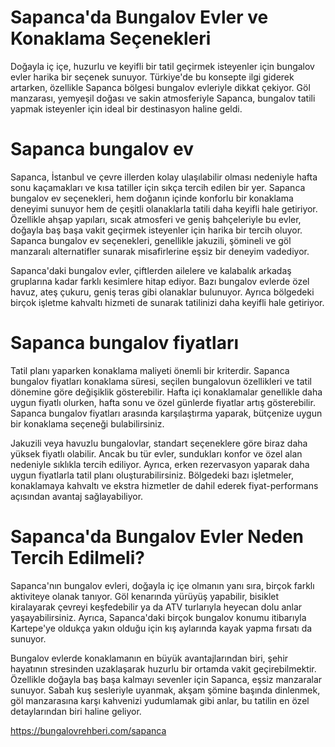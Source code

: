# Sapanca'da Bungalov Evler ve Konaklama Seçenekleri
Doğayla iç içe, huzurlu ve keyifli bir tatil geçirmek isteyenler için bungalov evler harika bir seçenek sunuyor. Türkiye'de bu konsepte ilgi giderek artarken, özellikle Sapanca bölgesi bungalov evleriyle dikkat çekiyor. Göl manzarası, yemyeşil doğası ve sakin atmosferiyle Sapanca, bungalov tatili yapmak isteyenler için ideal bir destinasyon haline geldi.

# Sapanca bungalov ev

Sapanca, İstanbul ve çevre illerden kolay ulaşılabilir olması nedeniyle hafta sonu kaçamakları ve kısa tatiller için sıkça tercih edilen bir yer. Sapanca bungalov ev seçenekleri, hem doğanın içinde konforlu bir konaklama deneyimi sunuyor hem de çeşitli olanaklarla tatili daha keyifli hale getiriyor. Özellikle ahşap yapıları, sıcak atmosferi ve geniş bahçeleriyle bu evler, doğayla baş başa vakit geçirmek isteyenler için harika bir tercih oluyor. Sapanca bungalov ev seçenekleri, genellikle jakuzili, şömineli ve göl manzaralı alternatifler sunarak misafirlerine eşsiz bir deneyim vadediyor.

Sapanca'daki bungalov evler, çiftlerden ailelere ve kalabalık arkadaş gruplarına kadar farklı kesimlere hitap ediyor. Bazı bungalov evlerde özel havuz, ateş çukuru, geniş teras gibi olanaklar bulunuyor. Ayrıca bölgedeki birçok işletme kahvaltı hizmeti de sunarak tatilinizi daha keyifli hale getiriyor.

# Sapanca bungalov fiyatları

Tatil planı yaparken konaklama maliyeti önemli bir kriterdir. Sapanca bungalov fiyatları konaklama süresi, seçilen bungalovun özellikleri ve tatil dönemine göre değişiklik gösterebilir. Hafta içi konaklamalar genellikle daha uygun fiyatlı olurken, hafta sonu ve özel günlerde fiyatlar artış gösterebilir. Sapanca bungalov fiyatları arasında karşılaştırma yaparak, bütçenize uygun bir konaklama seçeneği bulabilirsiniz.

Jakuzili veya havuzlu bungalovlar, standart seçeneklere göre biraz daha yüksek fiyatlı olabilir. Ancak bu tür evler, sundukları konfor ve özel alan nedeniyle sıklıkla tercih ediliyor. Ayrıca, erken rezervasyon yaparak daha uygun fiyatlarla tatil planı oluşturabilirsiniz. Bölgedeki bazı işletmeler, konaklamaya kahvaltı ve ekstra hizmetler de dahil ederek fiyat-performans açısından avantaj sağlayabiliyor.

# Sapanca'da Bungalov Evler Neden Tercih Edilmeli?

Sapanca'nın bungalov evleri, doğayla iç içe olmanın yanı sıra, birçok farklı aktiviteye olanak tanıyor. Göl kenarında yürüyüş yapabilir, bisiklet kiralayarak çevreyi keşfedebilir ya da ATV turlarıyla heyecan dolu anlar yaşayabilirsiniz. Ayrıca, Sapanca'daki birçok bungalov konumu itibarıyla Kartepe'ye oldukça yakın olduğu için kış aylarında kayak yapma fırsatı da sunuyor.

Bungalov evlerde konaklamanın en büyük avantajlarından biri, şehir hayatının stresinden uzaklaşarak huzurlu bir ortamda vakit geçirebilmektir. Özellikle doğayla baş başa kalmayı sevenler için Sapanca, eşsiz manzaralar sunuyor. Sabah kuş sesleriyle uyanmak, akşam şömine başında dinlenmek, göl manzarasına karşı kahvenizi yudumlamak gibi anlar, bu tatilin en özel detaylarından biri haline geliyor.

https://bungalovrehberi.com/sapanca
